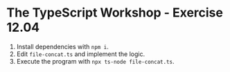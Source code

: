 # The TypeScript Workshop - Exercise 12.04

1. Install dependencies with `npm i`.
2. Edit `file-concat.ts` and implement the logic.
3. Execute the program with `npx ts-node file-concat.ts`.
